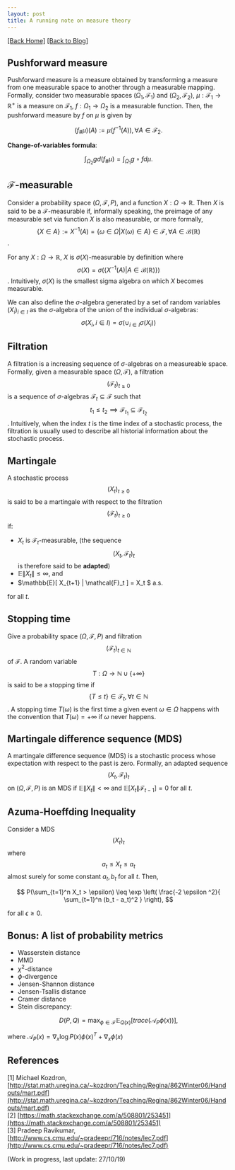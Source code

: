 ```yaml
---
layout: post
title: A running note on measure theory
---  
```

[[Back Home]](/)  [[Back to Blog]](/blogs/post) 

## Pushforward measure  
Pushforward measure is a measure obtained by transforming a measure from one measurable space to another through a measurable mapping. Formally, consider two measurable spaces $(\Omega_1, \mathcal{F}_1)$ and $(\Omega_2, \mathcal{F}_2)$, $\mu: \mathcal{F}_1 \rightarrow \mathbb{R}^{+}$ is a measure on $\mathcal{F}_1$, $f: \Omega_1 \rightarrow \Omega_2$ is a measurable function. Then, the pushforward measure by $f$ on $\mu$ is given by

$$
(f_{\#} \mu)(A) := \mu(f^{-1}(A)), \forall A \in \mathcal{F}_2.
$$

**Change-of-variables formula**: 

$$
\int_{\Omega_2} g d(f_{\#} \mu) = \int_{\Omega_1} g \circ f d \mu.
$$


## $\mathcal{F}$-measurable    
Consider a probability space $(\Omega, \mathcal{F}, P)$, and a function $X: \Omega \rightarrow \mathbb{R}$. Then $X$ is said to be a $\mathcal{F}$-measurable if, informally speaking, the preimage of any measurable set via function $X$ is also measurable, or more formally, $$\{X \in A\} := X^{-1}(A) = \{ \omega \in \Omega | X(\omega) \in A\} \in \mathcal{F}, \forall A \in \mathcal{B}(\mathbb{R})$$.

For any $X: \Omega \rightarrow \mathbb{R}$, $X$ is $\sigma(X)$-measurable by definition where 
$$\sigma(X) = \sigma(\{ X^{-1}(A) | A \in \mathcal{B}(\mathbb{R})\})$$. Intuitively, $\sigma(X)$ is the smallest sigma algebra on which $X$ becomes measurable. 

We can also define the $\sigma$-algebra generated by a set of random variables $(X_i)_{i \in I}$ as the $\sigma$-algebra of the union of the individual $\sigma$-algebras: $$\sigma(X_i, i \in I) = \sigma \left( \cup_{i \in I} \sigma(X_i) \right)$$


## Filtration   
A filtration is a increasing sequence of $\sigma$-algebras on a measureable space. Formally, given a measurable space $(\Omega, \mathcal{F})$, a filtration $$(\mathcal{F}_t )_{t \geq 0}$$ is a sequence of $\sigma$-algebras $\mathcal{F}_t \subseteq \mathcal{F}$  such that $$t_1 \leq t_2 \implies \mathcal{F}_{t_1} \subseteq \mathcal{F}_{t_2}$$. Intuitively, when the index $t$ is the time index of a stochastic process, the filtration is usually used to describe all historial information about the stochastic process.   


## Martingale   
A stochastic process $$(X_t)_{t\geq 0}$$ is said to be a martingale with respect to the filtration $$(\mathcal{F}_t)_{t \geq 0}$$ if: 
* $X_t$ is $\mathcal{F}_t$-measurable, (the sequence $$(X_t, \mathcal{F}_t)_{t}$$ is therefore said to be **adapted**)
* $\mathbb{E}  \| X_t \|  \leq \infty$, and
* $\mathbb{E}[ X_{t+1} \| \mathcal{F}_t  ] = X_t $ a.s.    

for all $t$. 

## Stopping time  

Give a probability space $(\Omega, \mathcal{F}, P)$ and filtration $$(\mathcal{F}_t)_{t \in \mathbb{N}}$$ of $\mathcal{F}$. A random variable $$T: \Omega \rightarrow \mathbb{N} \cup \{+\infty\}$$ is said to be a stopping time if $$\{ T \leq t\} \in \mathcal{F}_t, \forall t \in \mathbb{N}$$. A stopping time $T(\omega)$ is the first time a given event $\omega \in \Omega$ happens with the convention that $T(\omega) = +\infty$ if $\omega$ never happens. 

## Martingale difference sequence (MDS)  
A martingale difference sequence (MDS) is a stochastic process whose expectation with respect to the past is zero. Formally, an adapted sequence $$(X_t, \mathcal{F}_t)_{t}$$ on $(\Omega, \mathcal{F}, P)$ is an MDS if $\mathbb{E} \|X_t\| < \infty$ and $\mathbb{E}[X_t \| \mathcal{F}_{t-1}] = 0$ for all $t$. 


## Azuma-Hoeffding Inequality  

Consider a MDS $$(X_t)_t$$ where $$a_t \leq X_t \leq a_t$$ almost surely for some constant $a_t, b_t$ for all $t$. Then, 

$$ P(\sum_{t=1}^n X_t > \epsilon) \leq \exp \left(  \frac{-2 \epsilon ^2}{  \sum_{t=1}^n (b_t - a_t)^2 } \right), $$

for all $\epsilon \geq 0$.

## Bonus: A list of probability metrics  

* Wasserstein distance 
* MMD 
* $\chi^2$-distance 
* $\phi$-divergence 
* Jensen-Shannon distance 
* Jensen-Tsallis distance
* Cramer distance 
* Stein discrepancy: 

$$
D(P,Q) = \max_{\phi \in \mathcal{F}} \mathbb{E}_{Q(x)}[trace(\mathcal{A}_P \phi(x))],
$$  

where $\mathcal{A}_{P}(x) = \nabla_x \log P(x) \phi(x)^T + \nabla_x \phi(x)$


## References  
[1] Michael Kozdron, [http://stat.math.uregina.ca/~kozdron/Teaching/Regina/862Winter06/Handouts/mart.pdf](http://stat.math.uregina.ca/~kozdron/Teaching/Regina/862Winter06/Handouts/mart.pdf)   
[2] [https://math.stackexchange.com/a/508801/253451](https://math.stackexchange.com/a/508801/253451)  
[3] Pradeep Ravikumar, [http://www.cs.cmu.edu/~pradeepr/716/notes/lec7.pdf](http://www.cs.cmu.edu/~pradeepr/716/notes/lec7.pdf)  

(Work in progress, last update: 27/10/19)